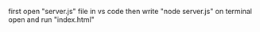 first open "server.js" file in vs code then write "node server.js" on terminal 
open and run "index.html"

